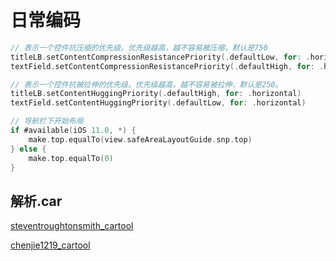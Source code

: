 # 日常编码



```swift
// 表示一个控件抗压缩的优先级。优先级越高，越不容易被压缩，默认是750
titleLB.setContentCompressionResistancePriority(.defaultLow, for: .horizontal)
textField.setContentCompressionResistancePriority(.defaultHigh, for: .horizontal)

// 表示一个控件抗被拉伸的优先级。优先级越高，越不容易被拉伸，默认是250。
titleLB.setContentHuggingPriority(.defaultHigh, for: .horizontal)
textField.setContentHuggingPriority(.defaultLow, for: .horizontal)
```



```swift
// 导航栏下开始布局
if #available(iOS 11.0, *) {
    make.top.equalTo(view.safeAreaLayoutGuide.snp.top)
} else {
    make.top.equalTo(0)
}
```





## 解析.car

[steventroughtonsmith_cartool](https://github.com/steventroughtonsmith/cartool)

[chenjie1219_cartool](https://github.com/chenjie1219/cartool)
